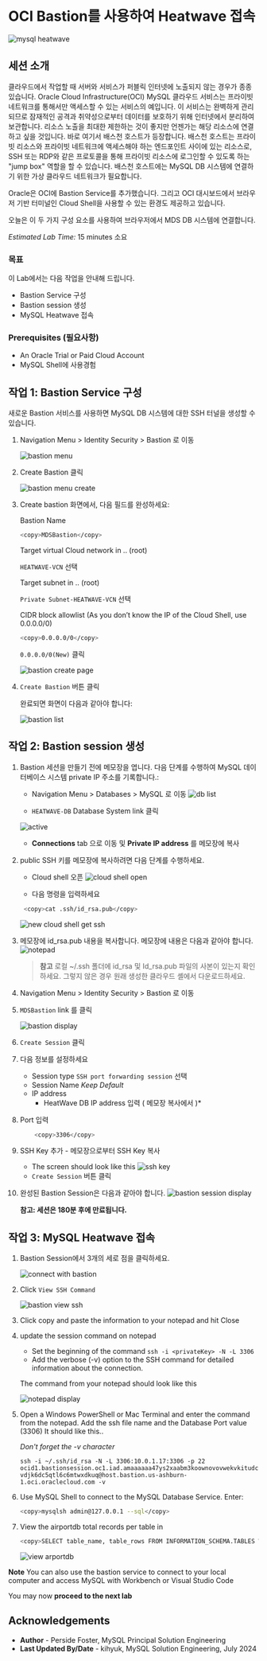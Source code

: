 # OCI Bastion를 사용하여 Heatwave 접속

![mysql heatwave](./images/mysql-heatwave-logo.jpg "mysql heatwave")

## 세션 소개
클라우드에서 작업할 때 서버와 서비스가 퍼블릭 인터넷에 노출되지 않는 경우가 종종 있습니다. Oracle Cloud Infrastructure(OCI) MySQL 클라우드 서비스는 프라이빗 네트워크를 통해서만 액세스할 수 있는 서비스의 예입니다. 이 서비스는 완벽하게 관리되므로 잠재적인 공격과 취약성으로부터 데이터를 보호하기 위해 인터넷에서 분리하여 보관합니다. 리소스 노출을 최대한 제한하는 것이 좋지만 언젠가는 해당 리소스에 연결하고 싶을 것입니다. 바로 여기서 배스천 호스트가 등장합니다. 배스천 호스트는 프라이빗 리소스와 프라이빗 네트워크에 액세스해야 하는 엔드포인트 사이에 있는 리소스로, SSH 또는 RDP와 같은 프로토콜을 통해 프라이빗 리소스에 로그인할 수 있도록 하는 "jump box" 역할을 할 수 있습니다. 배스천 호스트에는 MySQL DB 시스템에 연결하기 위한 가상 클라우드 네트워크가 필요합니다.


Oracle은 OCI에 Bastion Service를 추가했습니다. 그리고 OCI 대시보드에서 브라우저 기반 터미널인 Cloud Shell을 사용할 수 있는 환경도 제공하고 있습니다.

오늘은 이 두 가지 구성 요소를 사용하여 브라우저에서 MDS DB 시스템에 연결합니다.

_Estimated Lab Time:_ 15 minutes 소요

### 목표

이 Lab에서는 다음 작업을 안내해 드립니다.

- Bastion Service 구성
- Bastion session 생성
- MySQL Heatwave 접속

### Prerequisites (필요사항)

- An Oracle Trial or Paid Cloud Account
- MySQL Shell에 사용경험

## 작업 1: Bastion Service 구성

새로운 Bastion 서비스를 사용하면 MySQL DB 시스템에 대한 SSH 터널을 생성할 수 있습니다.

1. Navigation Menu > Identity Security > Bastion 로 이동

    ![bastion menu](./images/bastion-menu.png " bastion menu")

2. Create Bastion 클릭

    ![bastion menu create](./images/bastion-menu-create.png "bastion menu create ")

3. Create bastion 화면에서, 다음 필드를 완성하세요:

    Bastion Name

     ```bash
     <copy>MDSBastion</copy>
     ```

    Target virtual Cloud network in .. (root)

    `HEATWAVE-VCN` 선택

    Target subnet in .. (root)

    `Private Subnet-HEATWAVE-VCN` 선택

    CIDR block allowlist (As you don’t know the IP of the Cloud Shell, use 0.0.0.0/0)

     ```bash
     <copy>0.0.0.0/0</copy>
     ```

    `0.0.0.0/0(New)` 클릭

     ![bastion create page](./images/bastion-create.png "bastion create page ")

4. `Create Bastion` 버튼 클릭

    완료되면 화면이 다음과 같아야 합니다:

    ![bastion list](./images/bastion-menu-list.png "bastion list ")

## 작업 2: Bastion session 생성

1. Bastion 세션을 만들기 전에 메모장을 엽니다. 다음 단계를 수행하여 MySQL 데이터베이스 시스템 private IP 주소를 기록합니다.:

    - Navigation Menu > Databases > MySQL 로 이동
     ![db list](./images/db-list.png "db list")

    -  `HEATWAVE-DB` Database System link 클릭

     ![active ](./images/db-active.png "active ")

    - **Connections** tab 으로 이동 및 **Private IP address** 를 메모장에 복사

2. public SSH 키를 메모장에 복사하려면 다음 단계를 수행하세요.

    - Cloud shell 오픈
     ![cloud shell open](./images/cloudshell-open.png "cloud shell open")

    - 다음 명령을 입력하세요

    ```bash
     <copy>cat .ssh/id_rsa.pub</copy>
    ```

    ![new cloud shell get ssh](./images/cloudshell-get-ssh.png "new cloud shell det ssh")

3. 메모장에 id\_rsa.pub 내용을 복사합니다.
        메모장에 내용은 다음과 같아야 합니다.
    ![notepad](./images/notepad-display.png "notepad ")  

    >**참고** 로컬 ~/.ssh 폴더에 id\_rsa 및 Id\_rsa.pub 파일의 사본이 있는지 확인하세요. 그렇지 않은 경우 원래 생성한 클라우드 셸에서 다운로드하세요.

4. Navigation Menu > Identity Security > Bastion 로 이동

5. `MDSBastion` link 를 클릭

     ![bastion display](./images/bastion-display.png "bastion display ")

6. `Create Session` 클릭

7. 다음 정보를 설정하세요
    - Session type
      `SSH port forwarding session` 선택
    - Session Name
        *Keep Default*
    - IP address
        * HeatWave DB IP address 입력 ( 메모장 복사에서 )*

8. Port 입력

    ```bash
        <copy>3306</copy>
    ```

9. SSH Key 추가 -  메모장으로부터 SSH Key 복사
    - The screen should look like this
    ![ssh key](./images/bastion-ssh-key.png "ssh key ")
    - `Create Session` 버튼 클릭
10. 완성된 Bastion Session은 다음과 같아야 합니다.
    ![bastion session display](./images/bastion-session-display.png "bastion session display")

    **참고: 세션은 180분 후에 만료됩니다.**

## 작업 3: MySQL Heatwave 접속

1. Bastion Session에서 3개의 세로 점을 클릭하세요.

    ![connect with bastion](./images/bastion-connect.png "connect with bastion ")

2. Click `View SSH Command`  

    ![bastion view ssh](./images/bastion-view.png "bastion view ssh ")

3. Click copy and paste the information to your notepad and hit Close

4. update the session command on notepad
    - Set the beginning of the command `ssh -i <privateKey> -N -L 3306`
    - Add the verbose (-v) option to the SSH command for detailed information about the connection.

    The command from your notepad should look like this

    ![notepad display](./images/notepad-connect-command.png "notepad display")

5. Open a Windows PowerShell or Mac Terminal and enter the command from the notepad. Add  the ssh file name  and the Database Port  value (3306) It should like this..

    *Don't forget the -v  character*

    `ssh -i ~/.ssh/id_rsa -N -L 3306:10.0.1.17:3306 -p 22 ocid1.bastionsession.oc1.iad.amaaaaaa47ys2xaabm3koownovovwekvkitudcvdjk6dc5qtl6c6mtwxdkuq@host.bastion.us-ashburn-1.oci.oraclecloud.com -v`

6. Use MySQL Shell to connect to the MySQL Database Service. Enter:

     ```bash
     <copy>mysqlsh admin@127.0.0.1 --sql</copy>
     ```

7. View  the airportdb total records per table in

    ```bash
    <copy>SELECT table_name, table_rows FROM INFORMATION_SCHEMA.TABLES WHERE TABLE_SCHEMA = 'airportdb';</copy>
    ```

    ![view arportdb](./images/airport-db-view.png "view arportdb ")

**Note** You can also use  the bastion service to connect to your local computer and access  MySQL  with Workbench or Visual Studio Code

You may now **proceed to the next lab**

## Acknowledgements

- **Author** - Perside Foster, MySQL Principal Solution Engineering
- **Last Updated By/Date** - kihyuk, MySQL Solution Engineering, July 2024
